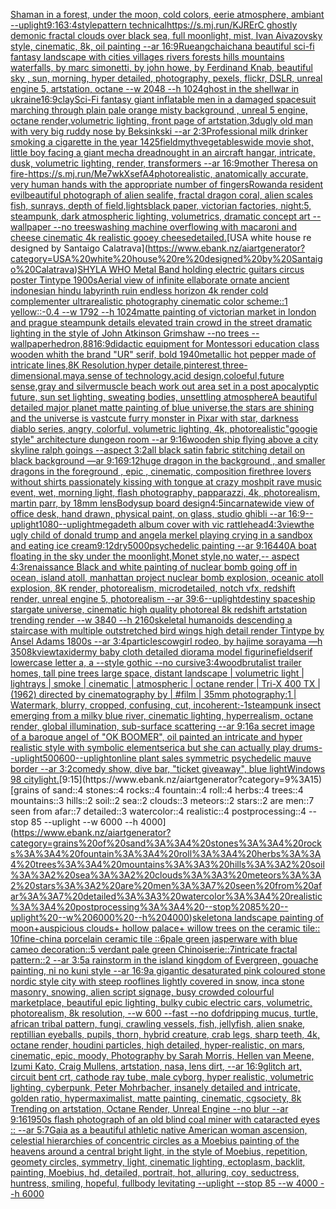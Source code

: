[Shaman in a forest, under the moon, cold colors, eerie atmosphere, ambiant --uplight](https://www.ebank.nz/aiartgenerator?category=Shaman%20in%20a%20forest%2C%20under%20the%20moon%2C%20cold%20colors%2C%20eerie%20atmosphere%2C%20ambiant%20--uplight)[9:16](https://www.ebank.nz/aiartgenerator?category=9%3A16)[3:4](https://www.ebank.nz/aiartgenerator?category=3%3A4)[style](https://www.ebank.nz/aiartgenerator?category=style)[pattern technical](https://www.ebank.nz/aiartgenerator?category=pattern%20technical)[https://s.mj.run/KJRErC  ghostly demonic fractal clouds over black sea, full moonlight, mist, Ivan Aivazovsky style, cinematic, 8k, oil painting --ar 16:9](https://www.ebank.nz/aiartgenerator?category=https%3A//s.mj.run/KJRErC%20%20ghostly%20demonic%20fractal%20clouds%20over%20black%20sea%2C%20full%20moonlight%2C%20mist%2C%20Ivan%20Aivazovsky%20style%2C%20cinematic%2C%208k%2C%20oil%20painting%20--ar%2016%3A9)[Rueangchaichan](https://www.ebank.nz/aiartgenerator?category=Rueangchaichan)[a beautiful sci-fi fantasy landscape with cities villages rivers forests hills mountains waterfalls, by marc simonetti, by john howe, by Ferdinand Knab, beautiful sky , sun, morning, hyper detailed, photography, pexels, flickr, DSLR, unreal engine 5, artstation, octane --w 2048 --h 1024](https://www.ebank.nz/aiartgenerator?category=a%20beautiful%20sci-fi%20fantasy%20landscape%20with%20cities%20villages%20rivers%20forests%20hills%20mountains%20waterfalls%2C%20by%20marc%20simonetti%2C%20by%20john%20howe%2C%20by%20Ferdinand%20Knab%2C%20beautiful%20sky%20%2C%20sun%2C%20morning%2C%20hyper%20detailed%2C%20photography%2C%20pexels%2C%20flickr%2C%20DSLR%2C%20unreal%20engine%205%2C%20artstation%2C%20octane%20--w%202048%20--h%201024)[ghost in the shell](https://www.ebank.nz/aiartgenerator?category=ghost%20in%20the%20shell)[war in ukraine](https://www.ebank.nz/aiartgenerator?category=war%20in%20ukraine)[16:9](https://www.ebank.nz/aiartgenerator?category=16%3A9)[clay](https://www.ebank.nz/aiartgenerator?category=clay)[Sci-Fi fantasy giant inflatable men in a damaged spacesuit marching through plain pale orange misty background , unreal 5 engine, octane render,volumetric lighting, front page of artstation,3d](https://www.ebank.nz/aiartgenerator?category=Sci-Fi%20fantasy%20giant%20inflatable%20men%20in%20a%20damaged%20spacesuit%20marching%20through%20plain%20pale%20orange%20misty%20background%20%2C%20unreal%205%20engine%2C%20octane%20render%2Cvolumetric%20lighting%2C%20front%20page%20of%20artstation%2C3d)[ugly old man with very big ruddy nose by Beksinkski --ar 2:3](https://www.ebank.nz/aiartgenerator?category=ugly%20old%20man%20with%20very%20big%20ruddy%20nose%20by%20Beksinkski%20--ar%202%3A3)[Professional milk drinker smoking a cigarette in the year 1425](https://www.ebank.nz/aiartgenerator?category=Professional%20milk%20drinker%20smoking%20a%20cigarette%20in%20the%20year%201425)[field](https://www.ebank.nz/aiartgenerator?category=field)[myth](https://www.ebank.nz/aiartgenerator?category=myth)[vegetables](https://www.ebank.nz/aiartgenerator?category=vegetables)[wide movie shot, little boy facing a giant mecha dreadnought in an aircraft hangar, intricate, dusk, volumetric lighting, render, transformers --ar 16:9](https://www.ebank.nz/aiartgenerator?category=wide%20movie%20shot%2C%20little%20boy%20facing%20a%20giant%20mecha%20dreadnought%20in%20an%20aircraft%20hangar%2C%20intricate%2C%20dusk%2C%20volumetric%20lighting%2C%20render%2C%20transformers%20--ar%2016%3A9)[mother Theresa on fire](https://www.ebank.nz/aiartgenerator?category=mother%20Theresa%20on%20fire)[-](https://www.ebank.nz/aiartgenerator?category=-)[<https://s.mj.run/Me7wkXsefA4>](https://www.ebank.nz/aiartgenerator?category=%3Chttps%3A//s.mj.run/Me7wkXsefA4%3E)[photorealistic, anatomically accurate, very human hands with the appropriate number of fingers](https://www.ebank.nz/aiartgenerator?category=photorealistic%2C%20anatomically%20accurate%2C%20very%20human%20hands%20with%20the%20appropriate%20number%20of%20fingers)[Rowanda resident evil](https://www.ebank.nz/aiartgenerator?category=Rowanda%20resident%20evil)[beautiful photograph of alien sealife, fractal dragon coral, alien scales fish, sunrays, depth of field,](https://www.ebank.nz/aiartgenerator?category=beautiful%20photograph%20of%20alien%20sealife%2C%20fractal%20dragon%20coral%2C%20alien%20scales%20fish%2C%20sunrays%2C%20depth%20of%20field%2C)[lights](https://www.ebank.nz/aiartgenerator?category=lights)[black paper, victorian factories, night:5, steampunk, dark atmospheric lighting, volumetrics, dramatic concept art --wallpaper --no trees](https://www.ebank.nz/aiartgenerator?category=black%20paper%2C%20victorian%20factories%2C%20night%3A5%2C%20steampunk%2C%20dark%20atmospheric%20lighting%2C%20volumetrics%2C%20dramatic%20concept%20art%20--wallpaper%20--no%20trees)[washing machine overflowing with macaroni and cheese cinematic 4k realistic gooey cheese](https://www.ebank.nz/aiartgenerator?category=washing%20machine%20overflowing%20with%20macaroni%20and%20cheese%20cinematic%204k%20realistic%20gooey%20cheese)[detailed.](https://www.ebank.nz/aiartgenerator?category=detailed.)[USA white house re designed by Santaigo Calatrava](https://www.ebank.nz/aiartgenerator?category=USA%20white%20house%20re%20designed%20by%20Santaigo%20Calatrava)[SHYLA WHO Metal Band holding electric guitars circus poster Tintype 1900s](https://www.ebank.nz/aiartgenerator?category=SHYLA%20WHO%20Metal%20Band%20holding%20electric%20guitars%20circus%20poster%20Tintype%201900s)[Aerial view of infinite  ellaborate ornate ancient indonesian hindu labyrinth ruin endless horizon 4k render cold complementer ultrarealistic photography cinematic color scheme::1 yellow::-0.4  --w 1792 --h 1024](https://www.ebank.nz/aiartgenerator?category=Aerial%20view%20of%20infinite%20%20ellaborate%20ornate%20ancient%20indonesian%20hindu%20labyrinth%20ruin%20endless%20horizon%204k%20render%20cold%20complementer%20ultrarealistic%20photography%20cinematic%20color%20scheme%3A%3A1%20yellow%3A%3A-0.4%20%20--w%201792%20--h%201024)[matte painting of victorian market in london and prague steampunk details elevated train crowd in the street dramatic lighting in the style of John Atkinson Grimshaw --no trees --wallpaper](https://www.ebank.nz/aiartgenerator?category=matte%20painting%20of%20victorian%20market%20in%20london%20and%20prague%20steampunk%20details%20elevated%20train%20crowd%20in%20the%20street%20dramatic%20lighting%20in%20the%20style%20of%20John%20Atkinson%20Grimshaw%20--no%20trees%20--wallpaper)[hedron,](https://www.ebank.nz/aiartgenerator?category=hedron%2C)[88](https://www.ebank.nz/aiartgenerator?category=88)[16:9](https://www.ebank.nz/aiartgenerator?category=16%3A9)[didactic equipment for Montessori education class wooden whith the brand "UR" serif, bold 1940](https://www.ebank.nz/aiartgenerator?category=didactic%20equipment%20for%20Montessori%20education%20class%20wooden%20whith%20the%20brand%20%22UR%22%20serif%2C%20bold%201940)[metallic hot pepper made of intricate lines,8K Resolution,hyper detaile,pinterest,three-dimensional,maya,sense of technology,acid design,coloeful,future sense,gray and silver](https://www.ebank.nz/aiartgenerator?category=metallic%20hot%20pepper%20made%20of%20intricate%20lines%2C8K%20Resolution%2Chyper%20detaile%2Cpinterest%2Cthree-dimensional%2Cmaya%2Csense%20of%20technology%2Cacid%20design%2Ccoloeful%2Cfuture%20sense%2Cgray%20and%20silver)[muscle beach work out area set in a post apocalyptic future, sun set lighting, sweating bodies, unsettling atmosphere](https://www.ebank.nz/aiartgenerator?category=muscle%20beach%20work%20out%20area%20set%20in%20a%20post%20apocalyptic%20future%2C%20sun%20set%20lighting%2C%20sweating%20bodies%2C%20unsettling%20atmosphere)[A beautiful detailed major planet matte painting of blue universe,the stars are shining and the universe is vast](https://www.ebank.nz/aiartgenerator?category=A%20beautiful%20detailed%20major%20planet%20matte%20painting%20of%20blue%20universe%2Cthe%20stars%20are%20shining%20and%20the%20universe%20is%20vast)[cute furry monster in Pixar with star, darkness diablo series, angry, colorful, volumetric lighting, 4k, photorealistic](https://www.ebank.nz/aiartgenerator?category=cute%20furry%20monster%20in%20Pixar%20with%20star%2C%20darkness%20diablo%20series%2C%20angry%2C%20colorful%2C%20volumetric%20lighting%2C%204k%2C%20photorealistic)["googie style"  architecture dungeon room --ar 9:16](https://www.ebank.nz/aiartgenerator?category=%22googie%20style%22%20%20architecture%20dungeon%20room%20--ar%209%3A16)[wooden ship flying above a city skyline ralph goings --aspect 3:2](https://www.ebank.nz/aiartgenerator?category=wooden%20ship%20flying%20above%20a%20city%20skyline%20ralph%20goings%20--aspect%203%3A2)[all black satin fabric stitching detail on black background —ar 9:16](https://www.ebank.nz/aiartgenerator?category=all%20black%20satin%20fabric%20stitching%20detail%20on%20black%20background%20%E2%80%94ar%209%3A16)[9:12](https://www.ebank.nz/aiartgenerator?category=9%3A12)[huge dragon in the background , and smaller dragons in the foreground , epic , cinematic, composition fire](https://www.ebank.nz/aiartgenerator?category=huge%20dragon%20in%20the%20background%20%2C%20and%20smaller%20dragons%20in%20the%20foreground%20%2C%20epic%20%2C%20cinematic%2C%20composition%20fire)[three lovers without shirts passionately kissing with tongue at crazy moshpit rave music event, wet, morning light, flash photography, papparazzi, 4k, photorealism, martin parr, by 18mm lens](https://www.ebank.nz/aiartgenerator?category=three%20lovers%20without%20shirts%20passionately%20kissing%20with%20tongue%20at%20crazy%20moshpit%20rave%20music%20event%2C%20wet%2C%20morning%20light%2C%20flash%20photography%2C%20papparazzi%2C%204k%2C%20photorealism%2C%20martin%20parr%2C%20by%2018mm%20lens)[Body](https://www.ebank.nz/aiartgenerator?category=Body)[sup board design](https://www.ebank.nz/aiartgenerator?category=sup%20board%20design)[4:5](https://www.ebank.nz/aiartgenerator?category=4%3A5)[incarnate](https://www.ebank.nz/aiartgenerator?category=incarnate)[wide view of office desk, hand drawn, physical paint, on glass, studio ghibli --ar 16:9](https://www.ebank.nz/aiartgenerator?category=wide%20view%20of%20office%20desk%2C%20hand%20drawn%2C%20physical%20paint%2C%20on%20glass%2C%20studio%20ghibli%20--ar%2016%3A9)[--uplight](https://www.ebank.nz/aiartgenerator?category=--uplight)[1080](https://www.ebank.nz/aiartgenerator?category=1080)[--uplight](https://www.ebank.nz/aiartgenerator?category=--uplight)[megadeth album cover with vic rattlehead](https://www.ebank.nz/aiartgenerator?category=megadeth%20album%20cover%20with%20vic%20rattlehead)[4:3](https://www.ebank.nz/aiartgenerator?category=4%3A3)[view](https://www.ebank.nz/aiartgenerator?category=view)[the ugly child of donald trump and angela merkel playing crying in a sandbox and eating ice cream](https://www.ebank.nz/aiartgenerator?category=the%20ugly%20child%20of%20donald%20trump%20and%20angela%20merkel%20playing%20crying%20in%20a%20sandbox%20and%20eating%20ice%20cream)[9:12](https://www.ebank.nz/aiartgenerator?category=9%3A12)[dry](https://www.ebank.nz/aiartgenerator?category=dry)[5000](https://www.ebank.nz/aiartgenerator?category=5000)[psychedelic painting --ar 9:16](https://www.ebank.nz/aiartgenerator?category=psychedelic%20painting%20--ar%209%3A16)[440](https://www.ebank.nz/aiartgenerator?category=440)[A boat floating in the sky under the moonlight,Monet style,no water,-- aspect 4:3](https://www.ebank.nz/aiartgenerator?category=A%20boat%20floating%20in%20the%20sky%20under%20the%20moonlight%2CMonet%20style%2Cno%20water%2C--%20aspect%204%3A3)[renaissance Black and white painting of nuclear bomb going off in ocean, island atoll, manhattan project nuclear bomb explosion, oceanic atoll explosion, 8K render, photorealism, microdetailed, notch vfx, redshift render, unreal engine 5, photorealism --ar 39:6](https://www.ebank.nz/aiartgenerator?category=renaissance%20Black%20and%20white%20painting%20of%20nuclear%20bomb%20going%20off%20in%20ocean%2C%20island%20atoll%2C%20manhattan%20project%20nuclear%20bomb%20explosion%2C%20oceanic%20atoll%20explosion%2C%208K%20render%2C%20photorealism%2C%20microdetailed%2C%20notch%20vfx%2C%20redshift%20render%2C%20unreal%20engine%205%2C%20photorealism%20--ar%2039%3A6)[--uplight](https://www.ebank.nz/aiartgenerator?category=--uplight)[destiny spaceship stargate universe, cinematic high quality photoreal 8k redshift artstation trending render --w 3840 --h 2160](https://www.ebank.nz/aiartgenerator?category=destiny%20spaceship%20stargate%20universe%2C%20cinematic%20high%20quality%20photoreal%208k%20redshift%20artstation%20trending%20render%20--w%203840%20--h%202160)[skeletal humanoids descending a staircase with multiple outstretched bird wings high detail render Tintype by Ansel Adams 1800s --ar 3:4](https://www.ebank.nz/aiartgenerator?category=skeletal%20humanoids%20descending%20a%20staircase%20with%20multiple%20outstretched%20bird%20wings%20high%20detail%20render%20Tintype%20by%20Ansel%20Adams%201800s%20--ar%203%3A4)[particles](https://www.ebank.nz/aiartgenerator?category=particles)[cowgirl rodeo, by hajime sorayama —h 350](https://www.ebank.nz/aiartgenerator?category=cowgirl%20rodeo%2C%20by%20hajime%20sorayama%20%E2%80%94h%20350)[8k](https://www.ebank.nz/aiartgenerator?category=8k)[view](https://www.ebank.nz/aiartgenerator?category=view)[taxidermy baby cloth detailed diorama model figurine](https://www.ebank.nz/aiartgenerator?category=taxidermy%20baby%20cloth%20detailed%20diorama%20model%20figurine)[field](https://www.ebank.nz/aiartgenerator?category=field)[serif lowercase letter a, a --style gothic --no cursive](https://www.ebank.nz/aiartgenerator?category=serif%20lowercase%20letter%20a%2C%20a%20--style%20gothic%20--no%20cursive)[3:4](https://www.ebank.nz/aiartgenerator?category=3%3A4)[wood](https://www.ebank.nz/aiartgenerator?category=wood)[brutalist trailer homes, tall pine trees large space, distant landscape | volumetric light | lightrays | smoke | cinematic | atmospheric | octane render | Tri-X 400 TX | (1962) directed by cinematography by | #film | 35mm photography:1 | Watermark, blurry, cropped, confusing, cut, incoherent:-1](https://www.ebank.nz/aiartgenerator?category=brutalist%20trailer%20homes%2C%20tall%20pine%20trees%20large%20space%2C%20distant%20landscape%20%7C%20volumetric%20light%20%7C%20lightrays%20%7C%20smoke%20%7C%20cinematic%20%7C%20atmospheric%20%7C%20octane%20render%20%7C%20Tri-X%20400%20TX%20%7C%20%281962%29%20directed%20by%20cinematography%20by%20%7C%20%23film%20%7C%2035mm%20photography%3A1%20%7C%20Watermark%2C%20blurry%2C%20cropped%2C%20confusing%2C%20cut%2C%20incoherent%3A-1)[steampunk insect emerging from a milky blue river, cinematic lighting, hyperrealism, octane render, global illumination, sub-surface scattering --ar 9:16](https://www.ebank.nz/aiartgenerator?category=steampunk%20insect%20emerging%20from%20a%20milky%20blue%20river%2C%20cinematic%20lighting%2C%20hyperrealism%2C%20octane%20render%2C%20global%20illumination%2C%20sub-surface%20scattering%20--ar%209%3A16)[a secret image of a baroque angel of "OK BOOMER", oil painted an intricate and hyper realistic style with symbolic elements](https://www.ebank.nz/aiartgenerator?category=a%20secret%20image%20of%20a%20baroque%20angel%20of%20%22OK%20BOOMER%22%2C%20oil%20painted%20an%20intricate%20and%20hyper%20realistic%20style%20with%20symbolic%20elements)[erica but she can actually play drums](https://www.ebank.nz/aiartgenerator?category=erica%20but%20she%20can%20actually%20play%20drums)[--uplight](https://www.ebank.nz/aiartgenerator?category=--uplight)[500](https://www.ebank.nz/aiartgenerator?category=500)[600](https://www.ebank.nz/aiartgenerator?category=600)[--uplight](https://www.ebank.nz/aiartgenerator?category=--uplight)[online plant sales symmetric psychedelic mauve border --ar 3:2](https://www.ebank.nz/aiartgenerator?category=online%20plant%20sales%20symmetric%20psychedelic%20mauve%20border%20--ar%203%3A2)[comedy show, dive bar, "ticket giveaway", blue light](https://www.ebank.nz/aiartgenerator?category=comedy%20show%2C%20dive%20bar%2C%20%22ticket%20giveaway%22%2C%20blue%20light)[Windows 98 city](https://www.ebank.nz/aiartgenerator?category=Windows%2098%20city)[light.](https://www.ebank.nz/aiartgenerator?category=light.)[9:15](https://www.ebank.nz/aiartgenerator?category=9%3A15)[grains of sand::4 stones::4 rocks::4 fountain::4 roll::4 herbs::4 trees::4 mountains::3 hills::2 soil::2 sea::2 clouds::3 meteors::2 stars::2 are men::7 seen from afar::7 detailed::3 watercolor::4 realistic::4 postprocessing::4 --stop 85 --uplight --w 6000 --h 4000](https://www.ebank.nz/aiartgenerator?category=grains%20of%20sand%3A%3A4%20stones%3A%3A4%20rocks%3A%3A4%20fountain%3A%3A4%20roll%3A%3A4%20herbs%3A%3A4%20trees%3A%3A4%20mountains%3A%3A3%20hills%3A%3A2%20soil%3A%3A2%20sea%3A%3A2%20clouds%3A%3A3%20meteors%3A%3A2%20stars%3A%3A2%20are%20men%3A%3A7%20seen%20from%20afar%3A%3A7%20detailed%3A%3A3%20watercolor%3A%3A4%20realistic%3A%3A4%20postprocessing%3A%3A4%20--stop%2085%20--uplight%20--w%206000%20--h%204000)[skeleton](https://www.ebank.nz/aiartgenerator?category=skeleton)[a landscape painting of moon+auspicious clouds+ hollow palace+ willow trees on the ceramic tile:: 10fine-china porcelain ceramic tile ::6pale green jasperware with blue cameo decoration::5 verdant pale green Chinoiserie::7intricate fractal pattern::2 --ar 3:5](https://www.ebank.nz/aiartgenerator?category=a%20landscape%20painting%20of%20moon%2Bauspicious%20clouds%2B%20hollow%20palace%2B%20willow%20trees%20on%20the%20ceramic%20tile%3A%3A%2010fine-china%20porcelain%20ceramic%20tile%20%3A%3A6pale%20green%20jasperware%20with%20blue%20cameo%20decoration%3A%3A5%20verdant%20pale%20green%20Chinoiserie%3A%3A7intricate%20fractal%20pattern%3A%3A2%20--ar%203%3A5)[a rainstorm in the island kingdom of Evergreen, gouache painting, ni no kuni style --ar 16:9](https://www.ebank.nz/aiartgenerator?category=a%20rainstorm%20in%20the%20island%20kingdom%20of%20Evergreen%2C%20gouache%20painting%2C%20ni%20no%20kuni%20style%20--ar%2016%3A9)[a gigantic desaturated pink coloured stone nordic style city with steep rooflines lightly covered in snow, inca stone masonry, snowing, alien script signage, busy crowded colourful marketplace, beautiful epic lighting, bulky cubic electric cars, volumetric, photorealism, 8k resolution, --w 600 --fast --no dof](https://www.ebank.nz/aiartgenerator?category=a%20gigantic%20desaturated%20pink%20coloured%20stone%20nordic%20style%20city%20with%20steep%20rooflines%20lightly%20covered%20in%20snow%2C%20inca%20stone%20masonry%2C%20snowing%2C%20alien%20script%20signage%2C%20busy%20crowded%20colourful%20marketplace%2C%20beautiful%20epic%20lighting%2C%20bulky%20cubic%20electric%20cars%2C%20volumetric%2C%20photorealism%2C%208k%20resolution%2C%20--w%20600%20--fast%20--no%20dof)[dripping mucus, turtle, african tribal pattern, fungi, crawling vessels, fish, jellyfish, alien snake, reptillian eyeballs, pupils, thorn, hybrid creature, crab legs, sharp teeth, 4k, octane render, houdini particles, high detailed, hyper-realistic, on mars, cinematic, epic, moody, Photography by Sarah Morris, Hellen van Meene, Izumi Kato, Craig Mullens, artstation, nasa, lens dirt, --ar 16:9](https://www.ebank.nz/aiartgenerator?category=dripping%20mucus%2C%20turtle%2C%20african%20tribal%20pattern%2C%20fungi%2C%20crawling%20vessels%2C%20fish%2C%20jellyfish%2C%20alien%20snake%2C%20reptillian%20eyeballs%2C%20pupils%2C%20thorn%2C%20hybrid%20creature%2C%20crab%20legs%2C%20sharp%20teeth%2C%204k%2C%20octane%20render%2C%20houdini%20particles%2C%20high%20detailed%2C%20hyper-realistic%2C%20on%20mars%2C%20cinematic%2C%20epic%2C%20moody%2C%20Photography%20by%20Sarah%20Morris%2C%20Hellen%20van%20Meene%2C%20Izumi%20Kato%2C%20Craig%20Mullens%2C%20artstation%2C%20nasa%2C%20lens%20dirt%2C%20--ar%2016%3A9)[glitch art, circuit bent crt, cathode ray tube, male cyborg, hyper realistic, volumetric lighting, cyberpunk, Peter Mohrbacher, insanely detailed and intricate, golden ratio, hypermaximalist, matte painting, cinematic, cgsociety, 8k Trending on artstation, Octane Render, Unreal Engine --no blur --ar 9:16](https://www.ebank.nz/aiartgenerator?category=glitch%20art%2C%20circuit%20bent%20crt%2C%20cathode%20ray%20tube%2C%20male%20cyborg%2C%20hyper%20realistic%2C%20volumetric%20lighting%2C%20cyberpunk%2C%20Peter%20Mohrbacher%2C%20insanely%20detailed%20and%20intricate%2C%20golden%20ratio%2C%20hypermaximalist%2C%20matte%20painting%2C%20cinematic%2C%20cgsociety%2C%208k%20Trending%20on%20artstation%2C%20Octane%20Render%2C%20Unreal%20Engine%20--no%20blur%20--ar%209%3A16)[1950s flash photograph of an old blind coal miner with cataracted eyes :: --ar 5:7](https://www.ebank.nz/aiartgenerator?category=1950s%20flash%20photograph%20of%20an%20old%20blind%20coal%20miner%20with%20cataracted%20eyes%20%3A%3A%20--ar%205%3A7)[Gaia as a beautiful athletic native American woman ascension, celestial hierarchies of concentric circles as a Moebius painting of the heavens around a central bright light, in the style of Moebius, repetition, geomety circles, symmetry, light, cinematic lighting, ectoplasm, backlit, painting, Moebius, hd, detailed, portrait, hot, alluring, coy, seductress, huntress, smiling, hopeful, fullbody levitating --uplight --stop 85 --w 4000 --h 6000](https://www.ebank.nz/aiartgenerator?category=Gaia%20as%20a%20beautiful%20athletic%20native%20American%20woman%20ascension%2C%20celestial%20hierarchies%20of%20concentric%20circles%20as%20a%20Moebius%20painting%20of%20the%20heavens%20around%20a%20central%20bright%20light%2C%20in%20the%20style%20of%20Moebius%2C%20repetition%2C%20geomety%20circles%2C%20symmetry%2C%20light%2C%20cinematic%20lighting%2C%20ectoplasm%2C%20backlit%2C%20painting%2C%20Moebius%2C%20hd%2C%20detailed%2C%20portrait%2C%20hot%2C%20alluring%2C%20coy%2C%20seductress%2C%20huntress%2C%20smiling%2C%20hopeful%2C%20fullbody%20levitating%20--uplight%20--stop%2085%20--w%204000%20--h%206000)